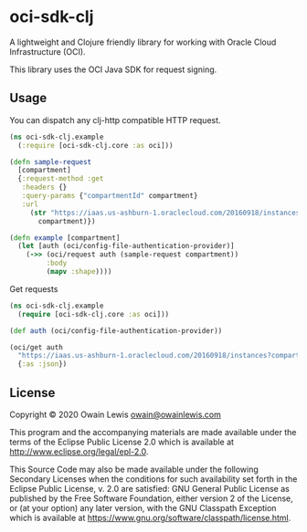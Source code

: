 # oci-sdk-clj

A lightweight and Clojure friendly library for working with Oracle Cloud Infrastructure (OCI).

This library uses the OCI Java SDK for request signing.

## Usage

You can dispatch any clj-http compatible HTTP request.

```clj
(ns oci-sdk-clj.example
  (:require [oci-sdk-clj.core :as oci]))

(defn sample-request
  [compartment]
  {:request-method :get
   :headers {}
   :query-params {"compartmentId" compartment}
   :url
	 (str "https://iaas.us-ashburn-1.oraclecloud.com/20160918/instances"
	   compartment)})

(defn example [compartment]
  (let [auth (oci/config-file-authentication-provider)]
	(->> (oci/request auth (sample-request compartment))
		 :body
		 (mapv :shape))))
```

Get requests

```clj
(ns oci-sdk-clj.example
  (require [oci-sdk-clj.core :as oci]))

(def auth (oci/config-file-authentication-provider))

(oci/get auth
  "https://iaas.us-ashburn-1.oraclecloud.com/20160918/instances?compartmentId=X"
  {:as :json})
```

## License

Copyright © 2020 Owain Lewis <owain@owainlewis.com>

This program and the accompanying materials are made available under the
terms of the Eclipse Public License 2.0 which is available at
http://www.eclipse.org/legal/epl-2.0.

This Source Code may also be made available under the following Secondary
Licenses when the conditions for such availability set forth in the Eclipse
Public License, v. 2.0 are satisfied: GNU General Public License as published by
the Free Software Foundation, either version 2 of the License, or (at your
option) any later version, with the GNU Classpath Exception which is available
at https://www.gnu.org/software/classpath/license.html.
